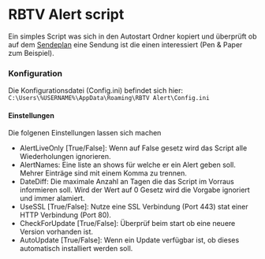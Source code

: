 # RBTV Alert script

Ein simples Script was sich in den Autostart Ordner kopiert und überprüft ob auf dem [Sendeplan](https://www.rocketbeans.tv/wochenplan/) eine Sendung ist die einen interessiert (Pen & Paper zum Beispiel).

### Konfiguration

Die Konfigurationsdatei (Config.ini) befindet sich hier: `C:\Users\%USERNAME%\AppData\Roaming\RBTV Alert\Config.ini`

#### Einstellungen

Die folgenen Einstellungen lassen sich machen

* AlertLiveOnly [True/False]: Wenn auf False gesetz wird das Script alle Wiederholungen ignorieren.
* AlertNames: Eine liste an shows für welche er ein Alert geben soll. Mehrer Einträge sind mit einem Komma zu trennen.
* DateDiff: Die maximale Anzahl an Tagen die das Script im Vorraus informieren soll. Wird der Wert auf 0 Gesetz wird die Vorgabe ignoriert und immer alamiert.
* UseSSL [True/False]: Nutze eine SSL Verbindung (Port 443) stat einer HTTP Verbindung (Port 80).
* CheckForUpdate [True/False]: Überprüf beim start ob eine neuere Version vorhanden ist.
* AutoUpdate [True/False]: Wenn ein Update verfügbar ist, ob dieses automatisch installiert werden soll.